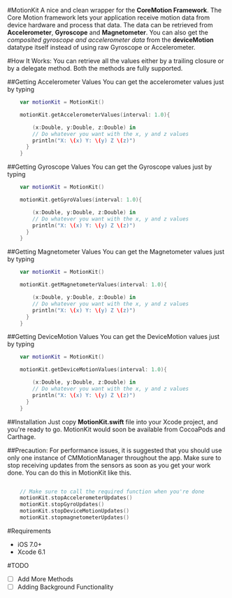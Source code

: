 #MotionKit
A nice and clean wrapper for the **CoreMotion Framework**. The Core Motion framework lets your application receive motion data from device hardware and process that data.
The data can be retrieved from **Accelerometer**, **Gyroscope** and **Magnetometer**.
You can also get the *composited gyroscope and accelerometer data* from the **deviceMotion** datatype itself instead of using raw Gyroscope or Accelerometer.

#How It Works:
You can retrieve all the values either by a trailing closure or by a delegate method. Both the methods are fully supported.

##Getting Accelerometer Values
You can get the accelerometer values just by typing

```swift
    var motionKit = MotionKit()

    motionKit.getAccelerometerValues(interval: 1.0){

        (x:Double, y:Double, z:Double) in
        // Do whatever you want with the x, y and z values
        println("X: \(x) Y: \(y) Z \(z)")
      }
    }

```
##Getting Gyroscope Values
You can get the Gyroscope values just by typing

```swift
    var motionKit = MotionKit()

    motionKit.getGyroValues(interval: 1.0){

        (x:Double, y:Double, z:Double) in
        // Do whatever you want with the x, y and z values
        println("X: \(x) Y: \(y) Z \(z)")
      }
    }

```
##Getting Magnetometer Values
You can get the Magnetometer values just by typing

```swift
    var motionKit = MotionKit()

    motionKit.getMagnetometerValues(interval: 1.0){

        (x:Double, y:Double, z:Double) in
        // Do whatever you want with the x, y and z values
        println("X: \(x) Y: \(y) Z \(z)")
      }
    }

```
##Getting DeviceMotion Values
You can get the DeviceMotion values just by typing

```swift
    var motionKit = MotionKit()

    motionKit.getDeviceMotionValues(interval: 1.0){

        (x:Double, y:Double, z:Double) in
        // Do whatever you want with the x, y and z values
        println("X: \(x) Y: \(y) Z \(z)")
      }
    }

```
##Installation
Just copy **MotionKit.swift** file into your Xcode project, and you're ready to go.
MotionKit would soon be available from CocoaPods and Carthage.

##Precaution:
For performance issues, it is suggested that you should use only one instance of CMMotionManager throughout the app. Make sure to stop receiving updates from the sensors as soon as you get your work done.
You can do this in MotionKit like this.
```swift

    // Make sure to call the required function when you're done
    motionKit.stopAccelerometerUpdates()
    motionKit.stopGyroUpdates()
    motionKit.stopDeviceMotionUpdates()
    motionKit.stopmagnetometerUpdates()

```
#Requirements
* iOS 7.0+
* Xcode 6.1

#TODO
- [ ] Add More Methods
- [ ] Adding Background Functionality
